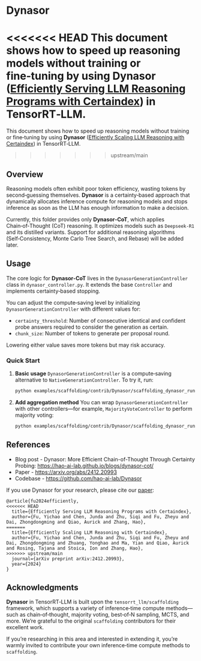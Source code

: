 # Dynasor

<<<<<<< HEAD
This document shows how to speed up reasoning models without training or fine‑tuning by using **Dynasor** ([Efficiently Serving LLM Reasoning Programs with Certaindex](https://arxiv.org/abs/2412.20993)) in TensorRT‑LLM.
=======
This document shows how to speed up reasoning models without training or fine‑tuning by using **Dynasor** ([Efficiently Scaling LLM Reasoning with Certaindex](https://arxiv.org/abs/2412.20993)) in TensorRT‑LLM.
>>>>>>> upstream/main

## Overview

Reasoning models often exhibit poor token efficiency, wasting tokens by second‑guessing themselves. **Dynasor** is a certainty‑based approach that dynamically allocates inference compute for reasoning models and stops inference as soon as the LLM has enough information to make a decision.

Currently, this folder provides only **Dynasor‑CoT**, which applies Chain‑of‑Thought (CoT) reasoning. It optimizes models such as `Deepseek‑R1` and its distilled variants. Support for additional reasoning algorithms (Self‑Consistency, Monte Carlo Tree Search, and Rebase) will be added later.

## Usage

The core logic for **Dynasor‑CoT** lives in the `DynasorGenerationController` class in `dynasor_controller.py`. It extends the base `Controller` and implements certainty‑based stopping.

You can adjust the compute‑saving level by initializing `DynasorGenerationController` with different values for:

- `certainty_threshold`: Number of consecutive identical and confident probe answers required to consider the generation as certain.
- `chunk_size`: Number of tokens to generate per proposal round.

Lowering either value saves more tokens but may risk accuracy.

### Quick Start

1. **Basic usage**
  `DynasorGenerationController` is a compute‑saving alternative to `NativeGenerationController`. To try it, run:
   ```bash
   python examples/scaffolding/contrib/Dynasor/scaffolding_dynasor_run.py
   ```

2. **Add aggregation method**
  You can wrap `DynasorGenerationController` with other controllers—for example, `MajorityVoteController` to perform majority voting:
    ```bash
    python examples/scaffolding/contrib/Dynasor/scaffolding_dynasor_run.py --majority_vote
    ```

 ## References

 - Blog post - Dynasor: More Efficient Chain-of-Thought Through Certainty Probing: https://hao-ai-lab.github.io/blogs/dynasor-cot/
 - Paper - https://arxiv.org/abs/2412.20993
 - Codebase - https://github.com/hao-ai-lab/Dynasor

 If you use Dynasor for your research, please cite our [paper](https://arxiv.org/abs/2412.20993):
 ```
 @article{fu2024efficiently,
<<<<<<< HEAD
   title={Efficiently Serving LLM Reasoning Programs with Certaindex},
   author={Fu, Yichao and Chen, Junda and Zhu, Siqi and Fu, Zheyu and Dai, Zhongdongming and Qiao, Aurick and Zhang, Hao},
=======
   title={Efficiently Scaling LLM Reasoning with Certaindex},
   author={Fu, Yichao and Chen, Junda and Zhu, Siqi and Fu, Zheyu and Dai, Zhongdongming and Zhuang, Yonghao and Ma, Yian and Qiao, Aurick and Rosing, Tajana and Stoica, Ion and Zhang, Hao},
>>>>>>> upstream/main
   journal={arXiv preprint arXiv:2412.20993},
   year={2024}
 }
 ```

## Acknowledgments

**Dynasor** in TensorRT‑LLM is built upon the `tensorrt_llm/scaffolding` framework, which supports a variety of inference‑time compute methods—such as chain‑of‑thought, majority voting, best‑of‑N sampling, MCTS, and more. We’re grateful to the original `scaffolding` contributors for their excellent work.

If you’re researching in this area and interested in extending it, you’re warmly invited to contribute your own inference‑time compute methods to `scaffolding`.
